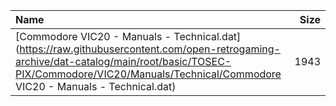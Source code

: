 |Name|Size|
|:---|---:|
|[Commodore VIC20 - Manuals - Technical.dat](https://raw.githubusercontent.com/open-retrogaming-archive/dat-catalog/main/root/basic/TOSEC-PIX/Commodore/VIC20/Manuals/Technical/Commodore VIC20 - Manuals - Technical.dat)|1943|
